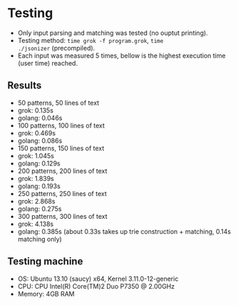Testing
==================
* Only input parsing and matching was tested (no ouptut printing).
* Testing method: <code>time grok -f program.grok</code>, <code>time ./jsonizer</code> (precompiled).
* Each input was measured 5 times, bellow is the highest execution time (user time) reached.

Results
-----------------------------
* 50 patterns, 50 lines of text
 * grok: 0.135s
 * golang: 0.046s
* 100 patterns, 100 lines of text
 * grok: 0.469s
 * golang: 0.086s
* 150 patterns, 150 lines of text
 * grok: 1.045s
 * golang: 0.129s
* 200 patterns, 200 lines of text
 * grok: 1.839s
 * golang: 0.193s
* 250 patterns, 250 lines of text
 * grok: 2.868s
 * golang: 0.275s
* 300 patterns, 300 lines of text
 * grok: 4.138s
 * golang: 0.385s (about 0.33s takes up trie construction + matching, 0.14s matching only)

Testing machine
----------------------------
* OS: Ubuntu 13.10 (saucy) x64, Kernel 3.11.0-12-generic
* CPU: CPU Intel(R) Core(TM)2 Duo P7350 @ 2.00GHz
* Memory: 4GB RAM
